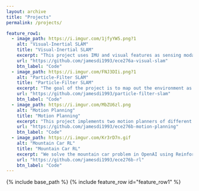```yaml
---
layout: archive
title: "Projects"
permalink: /projects/

feature_row1:
  - image_path: https://i.imgur.com/1jfyYW5.png?1
    alt: "Visual-Inertial SLAM"
    title: "Visual-Inertial SLAM"
    excerpt: "This project uses IMU and visual features as sensing modalities, and the goal of the project is to track vehicle pose and landmark positions over time. The project uses Extended Kalman Filter to accomplish Simultaneous Localization and Mapping (SLAM)."
    url: "https://github.com/jamesdi1993/ece276a-visual-slam"
    btn_label: "Code"
  - image_path: https://i.imgur.com/FNJ3DIi.png?1
    alt: "Particle-Filter SLAM"
    title: "Particle-Filter SLAM"
    excerpt: "The goal of the project is to map out the environment as well as the robot trajectory over time. The sensing modalities in this project are IMU, encoders, Lidar and RGBD images. Finally, a texture map of the environment is created based on the images captured by the camera."
    url: "https://github.com/jamesdi1993/particle-filter-slam"
    btn_label: "Code"
  - image_path: https://i.imgur.com/MbZU6zl.png
    alt: "Motion Planning"
    title: "Motion Planning"
    excerpt: "This project implements two motion planners of different classes, A* and Bi-directional RRT. Both planners are tested on six different 3D environments and performance metrics are compared for the two planners."
    url: "https://github.com/jamesdi1993/ece276b-motion-planning"
    btn_label: "Code"
  - image_path: https://i.imgur.com/Kr3rD7n.gif
    alt: "Mountain Car RL"
    title: "Mountain Car RL"
    excerpt: "We solve the mountain car problem in OpenAI using Reinforcement techniques. We implemented On-policy and Off-policy TD-Learning for this project."
    url: "https://github.com/jamesdi1993/ece276b-rl"
    btn_label: "Code"
---
```


{% include base_path %}
{% include feature_row id="feature_row1" %}